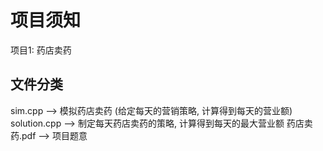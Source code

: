 # 项目须知
项目1: 药店卖药

## 文件分类
sim.cpp --> 模拟药店卖药 (给定每天的营销策略, 计算得到每天的营业额)
solution.cpp --> 制定每天药店卖药的策略, 计算得到每天的最大营业额
药店卖药.pdf --> 项目题意
